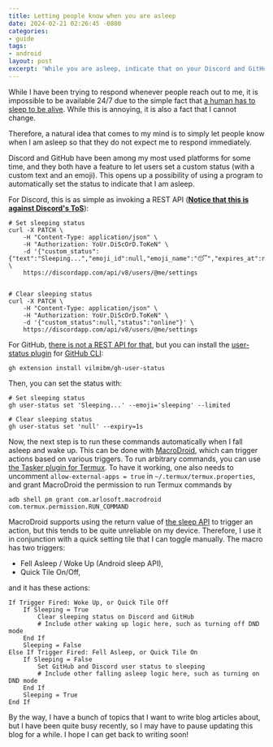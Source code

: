 ```yaml
---
title: Letting people know when you are asleep
date: 2024-02-21 02:26:45 -0800
categories:
- guide
tags:
- android
layout: post
excerpt: 'While you are asleep, indicate that on your Discord and GitHub user status.'
---
```


While I have been trying to respond whenever people reach out to me,
it is impossible to be available 24/7 due to the simple fact that
[a human has to sleep to be alive](https://www.sleepfoundation.org/how-sleep-works/why-do-we-need-sleep).
While this is annoying, it is also a fact that I cannot change.

Therefore, a natural idea that comes to my mind is to simply let people know when I am asleep
so that they do not expect me to respond immediately.

Discord and GitHub have been among my most used platforms for some time,
and they both have a feature to let users set a custom status (with a custom text and an emoji).
This opens up a possibility of using a program to automatically set the status to indicate that I am asleep.

For Discord, this is as simple as invoking a REST API
([**Notice that this is against Discord's ToS**](https://support.discord.com/hc/en-us/articles/115002192352-Automated-user-accounts-self-bots)):

```shell
# Set sleeping status
curl -X PATCH \
	-H "Content-Type: application/json" \
	-H "Authorization: YoUr.DiScOrD.ToKeN" \
	-d '{"custom_status":{"text":"Sleeping...","emoji_id":null,"emoji_name":"😴","expires_at":null},"status":"dnd"}' \
	https://discordapp.com/api/v8/users/@me/settings


# Clear sleeping status
curl -X PATCH \
	-H "Content-Type: application/json" \
	-H "Authorization: YoUr.DiScOrD.ToKeN" \
	-d '{"custom_status":null,"status":"online"}' \
	https://discordapp.com/api/v8/users/@me/settings
```

For GitHub, [there is not a REST API for that](https://github.com/orgs/community/discussions/108473),
but you can install the [user-status plugin](https://github.com/vilmibm/gh-user-status)
for [GitHub CLI](https://cli.github.com/):

```shell
gh extension install vilmibm/gh-user-status
```

<p class="no-indent">
Then, you can set the status with:
</p>

```shell
# Set sleeping status
gh user-status set 'Sleeping...' --emoji='sleeping' --limited

# Clear sleeping status
gh user-status set 'null' --expiry=1s
```

Now, the next step is to run these commands automatically when I fall asleep and wake up.
This can be done with [MacroDroid](https://www.macrodroid.com/),
which can trigger actions based on various triggers.
To run arbitrary commands, you can use [the Tasker plugin for Termux](https://f-droid.org/en/packages/com.termux.tasker/).
To have it working, one also needs to uncomment `allow-external-apps = true` in `~/.termux/termux.properties`,
and grant MacroDroid the permission to run Termux commands by

```shell
adb shell pm grant com.arlosoft.macrodroid com.termux.permission.RUN_COMMAND
```

MacroDroid supports using
the return value of [the sleep API](https://developers.google.com/location-context/sleep) to trigger an action,
but this tends to be quite unreliable on my device.
Therefore, I use it in conjunction with a quick setting tile that I can toggle manually.
The macro has two triggers:

- Fell Asleep / Woke Up (Android sleep API),
- Quick Tile On/Off,

<p class="no-indent">
and it has these actions:
</p>

```plain
If Trigger Fired: Woke Up, or Quick Tile Off
	If Sleeping = True
		Clear sleeping status on Discord and GitHub
		# Include other waking up logic here, such as turning off DND mode
	End If
	Sleeping = False
Else If Trigger Fired: Fell Asleep, or Quick Tile On
	If Sleeping = False
		Set GitHub and Discord user status to sleeping
		# Include other falling asleep logic here, such as turning on DND mode
	End If
	Sleeping = True
End If
```

By the way, I have a bunch of topics that I want to write blog articles about,
but I have been quite busy recently, so I may have to pause updating this blog for a while.
I hope I can get back to writing soon!
